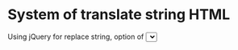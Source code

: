 # System of translate string HTML

Using jQuery for replace string, option of <select> tag, placeholder of <inputs> or <textarea> depending the languaje selected or defined in a variable

Note: I´m using this system for Phonegap Apps

### Dependencies

- jQuery

### Installation


1. Copy lang.min.js in a folder.
2. Reference in index with script tag.
3. Create "lang" variable for control the languaje selected, using 1,2,3,4... for diferent languajes for example:
```	
	lang = 1;

	/******
		1 = Spanish
		2 = English
		3 = French
		4 = Italian
	******/
```
4. En your HTML include lg tag for translate string, example.

Before
```HTML
<div>Hello</div>
```
After
```HTML
<div><lg>Hello</lg></div>
```

5. Create a JSON archive contain the translate string, using 'demo.json' as a guide.

6. Now every time change the DOM, the strings be translated.

### Changelog

1. 2016/08/19 - Is created repository